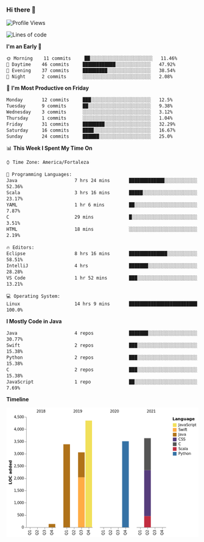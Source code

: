 ### Hi there 👋

<!--
**samuelpsouza/samuelpsouza** is a ✨ _special_ ✨ repository because its `README.md` (this file) appears on your GitHub profile.

Here are some ideas to get you started:

- 🔭 I’m currently working on ...
- 🌱 I’m currently learning ...
- 👯 I’m looking to collaborate on ...
- 🤔 I’m looking for help with ...
- 💬 Ask me about ...
- 📫 How to reach me: ...
- 😄 Pronouns: ...
- ⚡ Fun fact: ...
-->

<!--START_SECTION:waka-->
![Profile Views](http://img.shields.io/badge/Profile%20Views-139-blue)

![Lines of code](https://img.shields.io/badge/From%20Hello%20World%20I%27ve%20Written-18077%20lines%20of%20code-blue)

**I'm an Early 🐤** 

```text
🌞 Morning    11 commits     ██░░░░░░░░░░░░░░░░░░░░░░░   11.46% 
🌆 Daytime    46 commits     ████████████░░░░░░░░░░░░░   47.92% 
🌃 Evening    37 commits     █████████░░░░░░░░░░░░░░░░   38.54% 
🌙 Night      2 commits      ░░░░░░░░░░░░░░░░░░░░░░░░░   2.08%

```
📅 **I'm Most Productive on Friday** 

```text
Monday       12 commits     ███░░░░░░░░░░░░░░░░░░░░░░   12.5% 
Tuesday      9 commits      ██░░░░░░░░░░░░░░░░░░░░░░░   9.38% 
Wednesday    3 commits      ░░░░░░░░░░░░░░░░░░░░░░░░░   3.12% 
Thursday     1 commits      ░░░░░░░░░░░░░░░░░░░░░░░░░   1.04% 
Friday       31 commits     ████████░░░░░░░░░░░░░░░░░   32.29% 
Saturday     16 commits     ████░░░░░░░░░░░░░░░░░░░░░   16.67% 
Sunday       24 commits     ██████░░░░░░░░░░░░░░░░░░░   25.0%

```


📊 **This Week I Spent My Time On** 

```text
⌚︎ Time Zone: America/Fortaleza

💬 Programming Languages: 
Java                     7 hrs 24 mins       █████████████░░░░░░░░░░░░   52.36% 
Scala                    3 hrs 16 mins       █████░░░░░░░░░░░░░░░░░░░░   23.17% 
YAML                     1 hr 6 mins         ██░░░░░░░░░░░░░░░░░░░░░░░   7.87% 
C                        29 mins             █░░░░░░░░░░░░░░░░░░░░░░░░   3.51% 
HTML                     18 mins             ░░░░░░░░░░░░░░░░░░░░░░░░░   2.19%

🔥 Editors: 
Eclipse                  8 hrs 16 mins       ██████████████░░░░░░░░░░░   58.51% 
IntelliJ                 4 hrs               ███████░░░░░░░░░░░░░░░░░░   28.28% 
VS Code                  1 hr 52 mins        ███░░░░░░░░░░░░░░░░░░░░░░   13.21%

💻 Operating System: 
Linux                    14 hrs 9 mins       █████████████████████████   100.0%

```

**I Mostly Code in Java** 

```text
Java                     4 repos             ███████░░░░░░░░░░░░░░░░░░   30.77% 
Swift                    2 repos             ███░░░░░░░░░░░░░░░░░░░░░░   15.38% 
Python                   2 repos             ███░░░░░░░░░░░░░░░░░░░░░░   15.38% 
C                        2 repos             ███░░░░░░░░░░░░░░░░░░░░░░   15.38% 
JavaScript               1 repo              ██░░░░░░░░░░░░░░░░░░░░░░░   7.69%

```


**Timeline**

![Chart not found](https://raw.githubusercontent.com/samuelpsouza/samuelpsouza/main/charts/bar_graph.png) 


<!--END_SECTION:waka-->